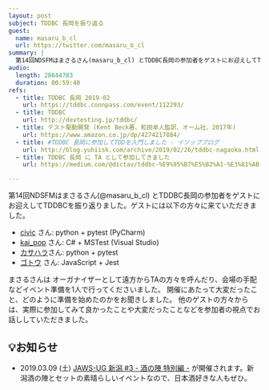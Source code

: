 ```yaml
---
layout: post
subject: TDDBC 長岡を振り返る
guest:
  name: masaru_b_cl
  url: https://twitter.com/masaru_b_cl
summary: |
  第14回NDSFMはまさるさん(masaru_b_cl) とTDDBC長岡の参加者をゲストにお迎えしてTDDBCを振り返りました
audio:
  length: 28644783
  duration: 00:59:40
refs:
  - title: TDDBC 長岡 2019-02
    url: https://tddbc.connpass.com/event/112293/
  - title: TDDBC
    url: http://devtesting.jp/tddbc/
  - title: テスト駆動開発 (Kent Beck著、和田卓人監訳、オーム社、2017年) 
    url: https://www.amazon.co.jp/dp/4274217884/
  - title: #TDDBC 長岡に参加してTDDを入門しました - イソップブログ
    url: http://blog.yuhiisk.com/archive/2019/02/26/tddbc-nagaoka.html
  - title: TDDBC 長岡 に TA として参加してきました
    url: https://medium.com/@dictav/tddbc-%E9%95%B7%E5%B2%A1-%E3%81%AB-ta-%E3%81%A8%E3%81%97%E3%81%A6%E5%8F%82%E5%8A%A0%E3%81%97%E3%81%A6%E3%81%8D%E3%81%BE%E3%81%97%E3%81%9F-4e825d9a1ce5

---
```


第14回NDSFMはまさるさん(@masaru_b_cl) とTDDBC長岡の参加者をゲストにお迎えしてTDDBCを振り返りました。ゲストには以下の方々に来ていただきました。

- [civic](https://twitter.com/civic) さん: python + pytest (PyCharm)
- [kai_pop](https://twitter.com/kai_pop) さん: C# + MSTest (Visual Studio)
- [カサハラ](https://twittercom/kasacchiful)さん: python + pytest
- [ゴトウ](https://twitter.com/meganezarudev/) さん: JavaScript + Jest

まさるさんは オーガナイザーとして遠方からTAの方々を呼んだり、会場の手配などイベント準備を1人で行ってくださいました。
開催にあたって大変だったこと、どのように準備を始めたのかをお聞きしました。
他のゲストの方々からは、実際に参加してみて良かったことや大変だったことなどを参加者の視点でお話ししていただきました。


## 💡お知らせ

- 2019.03.09 (土) [JAWS-UG 新潟 #3 - 酒の陣 特別編 -](https://jawsug-niigata.connpass.com/event/118265/) が開催されます。新潟酒の陣とセットの素晴らしいイベントなので、日本酒好きな人もぜひ。

